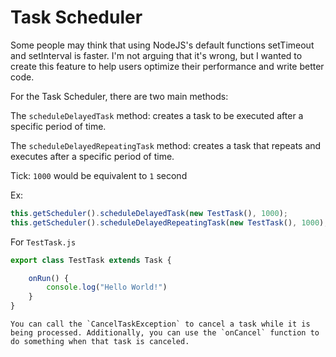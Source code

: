 # Task Scheduler

Some people may think that using NodeJS's default functions setTimeout and setInterval is faster. I'm not arguing that it's wrong, but I wanted to create this feature to help users optimize their performance and write better code.


For the Task Scheduler, there are two main methods:

The `scheduleDelayedTask` method: creates a task to be executed after a specific period of time.

The `scheduleDelayedRepeatingTask` method: creates a task that repeats and executes after a specific period of time.

Tick: `1000` would be equivalent to `1` second

Ex:
```js
this.getScheduler().scheduleDelayedTask(new TestTask(), 1000);
this.getScheduler().scheduleDelayedRepeatingTask(new TestTask(), 1000);
```

For `TestTask.js`
```js
export class TestTask extends Task {

    onRun() {
        console.log("Hello World!")
    }
}
```

```{tip}
You can call the `CancelTaskException` to cancel a task while it is being processed. Additionally, you can use the `onCancel` function to do something when that task is canceled.
```